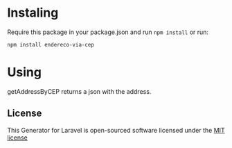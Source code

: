 # Instaling

Require this package in your package.json and run `npm install` or run: 

    npm install endereco-via-cep 


# Using

getAddressByCEP returns a json with the address.

## License

This Generator for Laravel is open-sourced software licensed under the [MIT license](http://opensource.org/licenses/MIT)